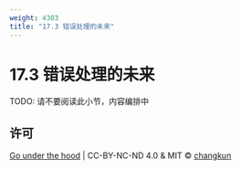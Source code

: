 ```yaml
---
weight: 4303
title: "17.3 错误处理的未来"
---
```


# 17.3 错误处理的未来

TODO: 请不要阅读此小节，内容编排中

## 许可

[Go under the hood](https://github.com/changkun/go-under-the-hood) | CC-BY-NC-ND 4.0 & MIT &copy; [changkun](https://changkun.de)
